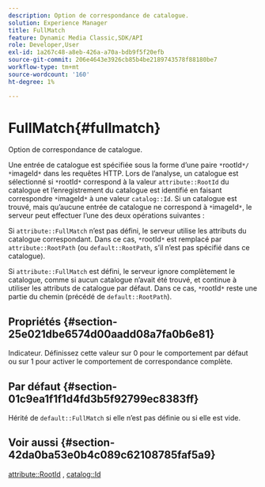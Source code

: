 ```yaml
---
description: Option de correspondance de catalogue.
solution: Experience Manager
title: FullMatch
feature: Dynamic Media Classic,SDK/API
role: Developer,User
exl-id: 1a267c48-a8eb-426a-a70a-bdb9f5f20efb
source-git-commit: 206e4643e3926cb85b4be2189743578f88180be7
workflow-type: tm+mt
source-wordcount: '160'
ht-degree: 1%

---
```


# FullMatch{#fullmatch}

Option de correspondance de catalogue.

Une entrée de catalogue est spécifiée sous la forme d’une paire `*`rootId`*/ *`imageId`*` dans les requêtes HTTP. Lors de l’analyse, un catalogue est sélectionné si `*`rootId`*` correspond à la valeur `attribute::RootId` du catalogue et l’enregistrement du catalogue est identifié en faisant correspondre `*`imageId`*` à une valeur `catalog::Id`. Si un catalogue est trouvé, mais qu’aucune entrée de catalogue ne correspond à `*`imageId`*`, le serveur peut effectuer l’une des deux opérations suivantes :

Si `attribute::FullMatch` n’est pas défini, le serveur utilise les attributs du catalogue correspondant. Dans ce cas, `*`rootId`*` est remplacé par `attribute::RootPath` (ou `default::RootPath`, s’il n’est pas spécifié dans ce catalogue).

Si `attribute::FullMatch` est défini, le serveur ignore complètement le catalogue, comme si aucun catalogue n’avait été trouvé, et continue à utiliser les attributs de catalogue par défaut. Dans ce cas, `*`rootId`*` reste une partie du chemin (précédé de `default::RootPath`).

## Propriétés {#section-25e021dbe6574d00aadd08a7fa0b6e81}

Indicateur. Définissez cette valeur sur 0 pour le comportement par défaut ou sur 1 pour activer le comportement de correspondance complète.

## Par défaut {#section-01c9ea1f1f1d4fd3b5f92799ec8383ff}

Hérité de `default::FullMatch` si elle n’est pas définie ou si elle est vide.

## Voir aussi {#section-42da0ba53e0b4c089c62108785faf5a9}

[attribute::RootId](../../../../../is-api/image-catalog/image-serving-api-ref/c-image-catalog-reference/c-attributes-reference/r-rootid.md#reference-13653312925e4a08b90f99961d53f546) , [catalog::Id](/help/aem-is-ir-api/is-api/image-catalog/image-serving-api-ref/c-image-catalog-reference/c-image-svg-data-reference/c-image-data-reference/r-id-cat.md)
